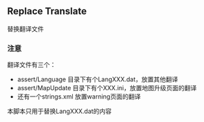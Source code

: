 ## Replace Translate
替换翻译文件
### 注意
翻译文件有三个：
- assert/Language 目录下有个LangXXX.dat，放置其他翻译
- assert/MapUpdate 目录下有个XXX.ini，放置地图升级页面的翻译
- 还有一个strings.xml 放置warning页面的翻译

本脚本只用于替换LangXXX.dat的内容